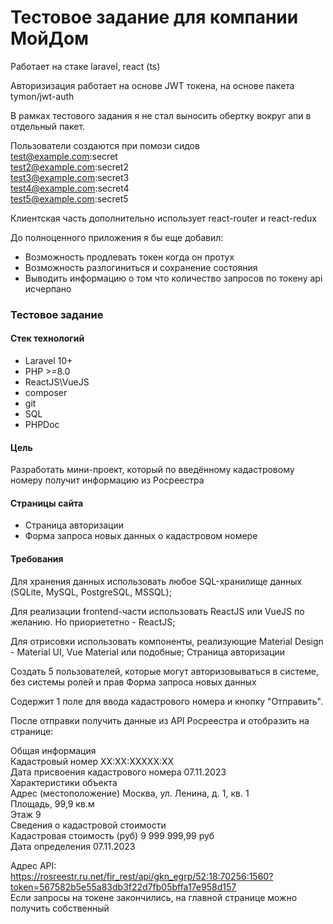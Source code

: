 # Тестовое задание для компании МойДом


Работает на стаке laravel, react (ts)

Авторизизация работает на основе JWT токена, на основе пакета tymon/jwt-auth

В рамках тестового задания я не стал выносить обертку вокруг апи в отдельный пакет.

Пользователи создаются при помози сидов  
test@example.com:secret  
test2@example.com:secret2  
test3@example.com:secret3  
test4@example.com:secret4  
test5@example.com:secret5

Клиентская часть дополнительно использует react-router и react-redux

До полноценного приложения я бы еще добавил:
- Возможность продлевать токен когда он протух
- Возможность разлогиниться и сохранение состояния
- Выводить информацию о том что количество запросов по токену api исчерпано


### Тестовое задание

#### Стек технологий
- Laravel 10+
- PHP >=8.0
- ReactJS\VueJS
- composer
- git
- SQL
- PHPDoc

#### Цель  
Разработать мини-проект, который по введённому кадастровому номеру получит информацию из Росреестра

#### Страницы сайта  
- Страница авторизации  
- Форма запроса новых данных о кадастровом номере  

#### Требования  
Для хранения данных использовать любое SQL-хранилище данных (SQLite, MySQL, PostgreSQL, MSSQL);

Для реализации frontend-части использовать ReactJS или VueJS по желанию. Но приориететно - ReactJS;

Для отрисовки использовать компоненты, реализующие Material Design - Material UI, Vue Material или подобные;
Страница авторизации

Создать 5 пользователей, которые могут авторизовываться в системе, без системы ролей и прав
Форма запроса новых данных

Содержит 1 поле для ввода кадастрового номера и кнопку "Отправить".

После отправки получить данные из API Росреестра и отобразить на странице:

Общая информация  
Кадастровый номер XX:XX:XXXXX:XX  
Дата присвоения кадастрового номера 07.11.2023  
Характеристики объекта  
Адрес (местоположение) Москва, ул. Ленина, д. 1, кв. 1  
Площадь, 99,9 кв.м  
Этаж 9  
Сведения о кадастровой стоимости  
Кадастровая стоимость (руб) 9 999 999,99 руб  
Дата определения 07.11.2023

Адрес API:  
https://rosreestr.ru.net/fir_rest/api/gkn_egrp/52:18:70256:1560?token=567582b5e55a83db3f22d7fb05bffa17e958d157  
Если запросы на токене закончились, на главной странице можно получить собственный